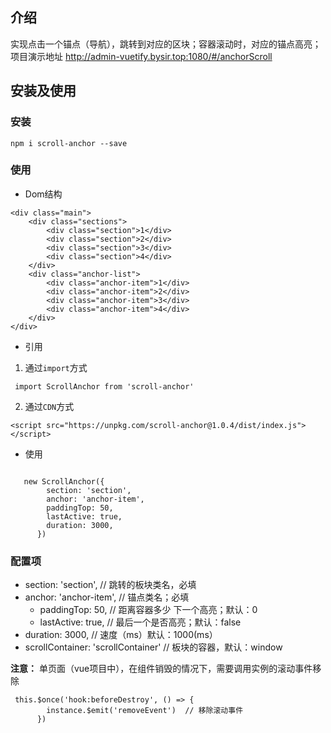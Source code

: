 ## 介绍
实现点击一个锚点（导航），跳转到对应的区块；容器滚动时，对应的锚点高亮；
项目演示地址
http://admin-vuetify.bysir.top:1080/#/anchorScroll

## 安装及使用
### 安装
```
npm i scroll-anchor --save
```
### 使用
- Dom结构
```
<div class="main">
    <div class="sections">
        <div class="section">1</div>
        <div class="section">2</div>
        <div class="section">3</div>
        <div class="section">4</div>
    </div>
    <div class="anchor-list">
        <div class="anchor-item">1</div>
        <div class="anchor-item">2</div>
        <div class="anchor-item">3</div>
        <div class="anchor-item">4</div>
    </div>
</div>
```
- 引用
1. 通过`import`方式
```
 import ScrollAnchor from 'scroll-anchor'
```
2. 通过`CDN`方式
```
<script src="https://unpkg.com/scroll-anchor@1.0.4/dist/index.js"></script>
```
- 使用
```
 
   new ScrollAnchor({
        section: 'section',
        anchor: 'anchor-item',
        paddingTop: 50,
        lastActive: true,
        duration: 3000,
      })
```
### 配置项
- section: 'section',  // 跳转的板块类名，必填
- anchor: 'anchor-item', // 锚点类名；必填
  - paddingTop: 50, // 距离容器多少 下一个高亮；默认：0
  - lastActive: true, // 最后一个是否高亮；默认：false
- duration: 3000, //  速度（ms）默认：1000(ms）
- scrollContainer: 'scrollContainer' // 板块的容器，默认：window

**注意：**
单页面（vue项目中），在组件销毁的情况下，需要调用实例的滚动事件移除
```
 this.$once('hook:beforeDestroy', () => {
        instance.$emit('removeEvent')  // 移除滚动事件
      })
```
